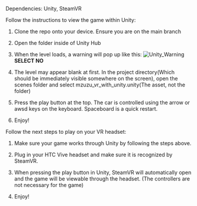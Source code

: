 Dependencies: Unity, SteamVR

Follow the instructions to view the game within Unity:

1. Clone the repo onto your device. Ensure you are on the main branch
 
2. Open the folder inside of Unity Hub

3. When the level loads, a warning will pop up like this:
  ![Unity_Warning](https://user-images.githubusercontent.com/47335824/129079247-7ef75af6-7a92-4d27-a161-bb5529c110c5.JPG)
  **SELECT NO**

4. The level may appear blank at first. In the project directory(Which should be immediately visible somewhere on the screen), 
   open the scenes folder and select mzuzu_vr_with_unity.unity(The asset, not the folder)
   
5. Press the play button at the top. The car is controlled using the arrow or awsd keys on the keyboard. Spaceboard is a quick restart.

6. Enjoy!



Follow the next steps to play on your VR headset:

1. Make sure your game works through Unity by following the steps above.

2. Plug in your HTC Vive headset and make sure it is recognized by SteamVR.

3. When pressing the play button in Unity, SteamVR will automatically open and the game will be viewable through the headset.
   (The controllers are not necessary for the game)

4. Enjoy!
